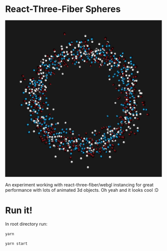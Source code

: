 # React-Three-Fiber Spheres

![spheres](/image/spheres.png)

An experiment working with react-three-fiber/webgl instancing for great performance with lots of animated 3d objects. Oh yeah and it looks cool :D

# Run it!

In root directory run:

`yarn`

`yarn start`
